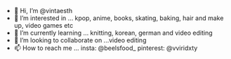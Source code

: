 - 👋 Hi, I’m @vintaesth
- 👀 I’m interested in ... kpop, anime, books, skating, baking, hair and make up, video games etc
- 🌱 I’m currently learning ... knitting, korean, german and video editing
- 💞️ I’m looking to collaborate on ...video editing
- 📫 How to reach me ... insta: @beelsfood_   pinterest: @vviridxty

<!---
vintaesth/vintaesth is a ✨ special ✨ repository because its `README.md` (this file) appears on your GitHub profile.
You can click the Preview link to take a look at your changes.
--->
